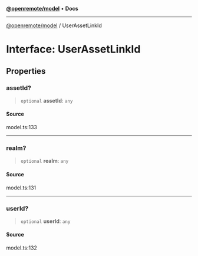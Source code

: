 [**@openremote/model**](../README.md) • **Docs**

***

[@openremote/model](../globals.md) / UserAssetLinkId

# Interface: UserAssetLinkId

## Properties

### assetId?

> `optional` **assetId**: `any`

#### Source

model.ts:133

***

### realm?

> `optional` **realm**: `any`

#### Source

model.ts:131

***

### userId?

> `optional` **userId**: `any`

#### Source

model.ts:132
